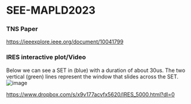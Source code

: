 # SEE-MAPLD2023
### TNS Paper
https://ieeexplore.ieee.org/document/10041799
### IRES interactive plot/Video
Below we can see a SET in (blue) with a duration of about 30us. The two vertical (green) lines represent the window that slides across the SET. 
![image](https://github.com/Carpenter-J1/SEE-MAPLD2023/assets/80923525/20b35fe1-8f06-4a4d-842a-9e0dcbc319dc)

https://www.dropbox.com/s/x9v177acvfx5620/IRES_5000.html?dl=0
